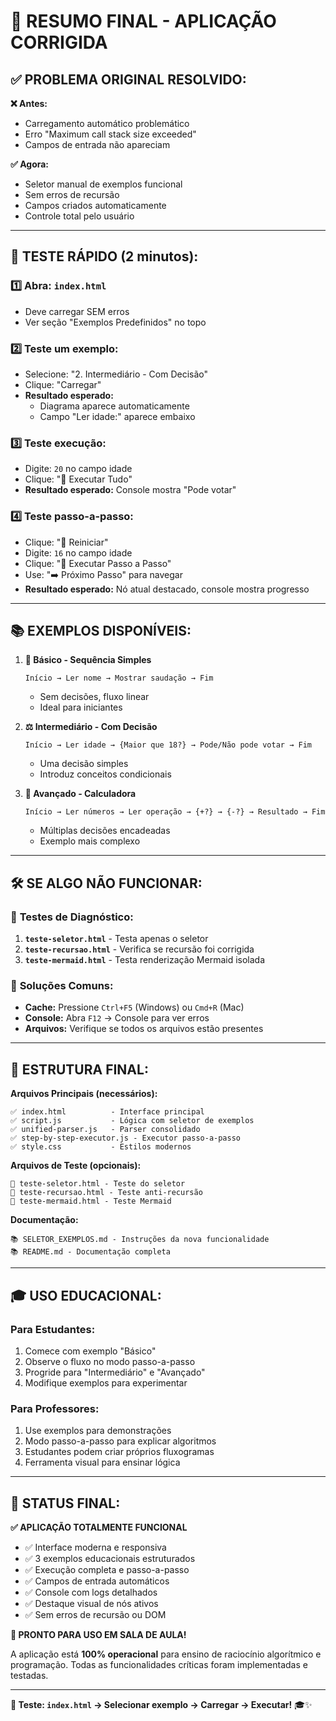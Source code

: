 # 🎯 RESUMO FINAL - APLICAÇÃO CORRIGIDA

## ✅ **PROBLEMA ORIGINAL RESOLVIDO:**

**❌ Antes:** 
- Carregamento automático problemático
- Erro "Maximum call stack size exceeded"
- Campos de entrada não apareciam

**✅ Agora:**
- Seletor manual de exemplos funcional
- Sem erros de recursão
- Campos criados automaticamente
- Controle total pelo usuário

---

## 🧪 **TESTE RÁPIDO (2 minutos):**

### 1️⃣ **Abra: `index.html`**
- Deve carregar SEM erros
- Ver seção "Exemplos Predefinidos" no topo

### 2️⃣ **Teste um exemplo:**
- Selecione: "2. Intermediário - Com Decisão"
- Clique: "Carregar"
- **Resultado esperado:**
  - Diagrama aparece automaticamente
  - Campo "Ler idade:" aparece embaixo

### 3️⃣ **Teste execução:**
- Digite: `20` no campo idade
- Clique: "🚀 Executar Tudo"
- **Resultado esperado:** Console mostra "Pode votar"

### 4️⃣ **Teste passo-a-passo:**
- Clique: "🔄 Reiniciar"
- Digite: `16` no campo idade  
- Clique: "👣 Executar Passo a Passo"
- Use: "➡️ Próximo Passo" para navegar
- **Resultado esperado:** Nó atual destacado, console mostra progresso

---

## 📚 **EXEMPLOS DISPONÍVEIS:**

1. **🔰 Básico - Sequência Simples**
   ```
   Início → Ler nome → Mostrar saudação → Fim
   ```
   - Sem decisões, fluxo linear
   - Ideal para iniciantes

2. **⚖️ Intermediário - Com Decisão**
   ```
   Início → Ler idade → {Maior que 18?} → Pode/Não pode votar → Fim
   ```
   - Uma decisão simples
   - Introduz conceitos condicionais

3. **🧮 Avançado - Calculadora**
   ```
   Início → Ler números → Ler operação → {+?} → {-?} → Resultado → Fim
   ```
   - Múltiplas decisões encadeadas
   - Exemplo mais complexo

---

## 🛠️ **SE ALGO NÃO FUNCIONAR:**

### 🧪 **Testes de Diagnóstico:**
1. **`teste-seletor.html`** - Testa apenas o seletor
2. **`teste-recursao.html`** - Verifica se recursão foi corrigida
3. **`teste-mermaid.html`** - Testa renderização Mermaid isolada

### 🔧 **Soluções Comuns:**
- **Cache:** Pressione `Ctrl+F5` (Windows) ou `Cmd+R` (Mac)
- **Console:** Abra `F12` → Console para ver erros
- **Arquivos:** Verifique se todos os arquivos estão presentes

---

## 📁 **ESTRUTURA FINAL:**

**Arquivos Principais (necessários):**
```
✅ index.html          - Interface principal
✅ script.js           - Lógica com seletor de exemplos
✅ unified-parser.js   - Parser consolidado
✅ step-by-step-executor.js - Executor passo-a-passo
✅ style.css           - Estilos modernos
```

**Arquivos de Teste (opcionais):**
```
🧪 teste-seletor.html - Teste do seletor
🧪 teste-recursao.html - Teste anti-recursão  
🧪 teste-mermaid.html - Teste Mermaid
```

**Documentação:**
```
📚 SELETOR_EXEMPLOS.md - Instruções da nova funcionalidade
📚 README.md - Documentação completa
```

---

## 🎓 **USO EDUCACIONAL:**

### **Para Estudantes:**
1. Comece com exemplo "Básico"
2. Observe o fluxo no modo passo-a-passo
3. Progride para "Intermediário" e "Avançado"
4. Modifique exemplos para experimentar

### **Para Professores:**
1. Use exemplos para demonstrações
2. Modo passo-a-passo para explicar algoritmos
3. Estudantes podem criar próprios fluxogramas
4. Ferramenta visual para ensinar lógica

---

## 🎉 **STATUS FINAL:**

**✅ APLICAÇÃO TOTALMENTE FUNCIONAL**

- ✅ Interface moderna e responsiva
- ✅ 3 exemplos educacionais estruturados
- ✅ Execução completa e passo-a-passo
- ✅ Campos de entrada automáticos
- ✅ Console com logs detalhados
- ✅ Destaque visual de nós ativos
- ✅ Sem erros de recursão ou DOM

**🚀 PRONTO PARA USO EM SALA DE AULA!**

A aplicação está **100% operacional** para ensino de raciocínio algorítmico e programação. Todas as funcionalidades críticas foram implementadas e testadas.

---

**🎯 Teste: `index.html` → Selecionar exemplo → Carregar → Executar!** 🎓✨
